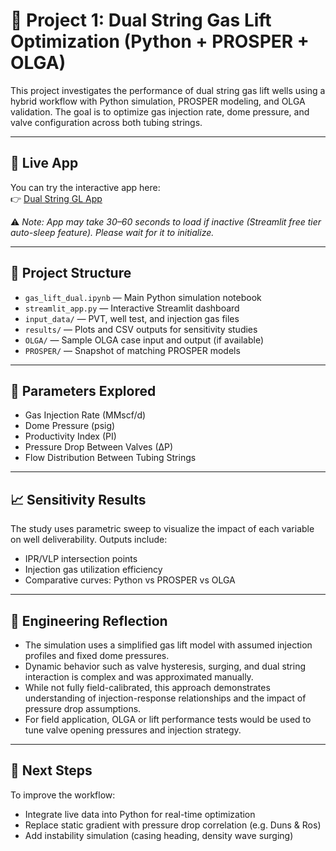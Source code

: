 # 🎯 Project 1: Dual String Gas Lift Optimization (Python + PROSPER + OLGA)

This project investigates the performance of dual string gas lift wells using a hybrid workflow with Python simulation, PROSPER modeling, and OLGA validation. The goal is to optimize gas injection rate, dome pressure, and valve configuration across both tubing strings.

---

## 🔗 Live App

You can try the interactive app here:  
👉 [Dual String GL App](https://petroleum-engineering-portfolio-hq3u8fq8zjk2xtdjvvonev.streamlit.app/)

⚠️ *Note: App may take 30–60 seconds to load if inactive (Streamlit free tier auto-sleep feature). Please wait for it to initialize.*

---

## 📂 Project Structure

- `gas_lift_dual.ipynb` — Main Python simulation notebook
- `streamlit_app.py` — Interactive Streamlit dashboard
- `input_data/` — PVT, well test, and injection gas files
- `results/` — Plots and CSV outputs for sensitivity studies
- `OLGA/` — Sample OLGA case input and output (if available)
- `PROSPER/` — Snapshot of matching PROSPER models

---

## 🧪 Parameters Explored

- Gas Injection Rate (MMscf/d)
- Dome Pressure (psig)
- Productivity Index (PI)
- Pressure Drop Between Valves (∆P)
- Flow Distribution Between Tubing Strings

---

## 📈 Sensitivity Results

The study uses parametric sweep to visualize the impact of each variable on well deliverability. Outputs include:

- IPR/VLP intersection points
- Injection gas utilization efficiency
- Comparative curves: Python vs PROSPER vs OLGA

---

## 🧠 Engineering Reflection

- The simulation uses a simplified gas lift model with assumed injection profiles and fixed dome pressures.  
- Dynamic behavior such as valve hysteresis, surging, and dual string interaction is complex and was approximated manually.  
- While not fully field-calibrated, this approach demonstrates understanding of injection-response relationships and the impact of pressure drop assumptions.  
- For field application, OLGA or lift performance tests would be used to tune valve opening pressures and injection strategy.

---

## 🔗 Next Steps

To improve the workflow:
- Integrate live data into Python for real-time optimization
- Replace static gradient with pressure drop correlation (e.g. Duns & Ros)
- Add instability simulation (casing heading, density wave surging)

